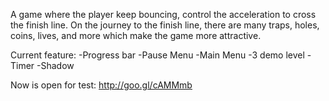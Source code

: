 A game where the player keep bouncing, control the acceleration to cross the finish line. On the journey to the finish line, there are many traps, holes, coins, lives, and more which make the game more attractive.

Current feature:
-Progress bar
-Pause Menu
-Main Menu
-3 demo level
-Timer
-Shadow

Now is open for test:
http://goo.gl/cAMMmb
